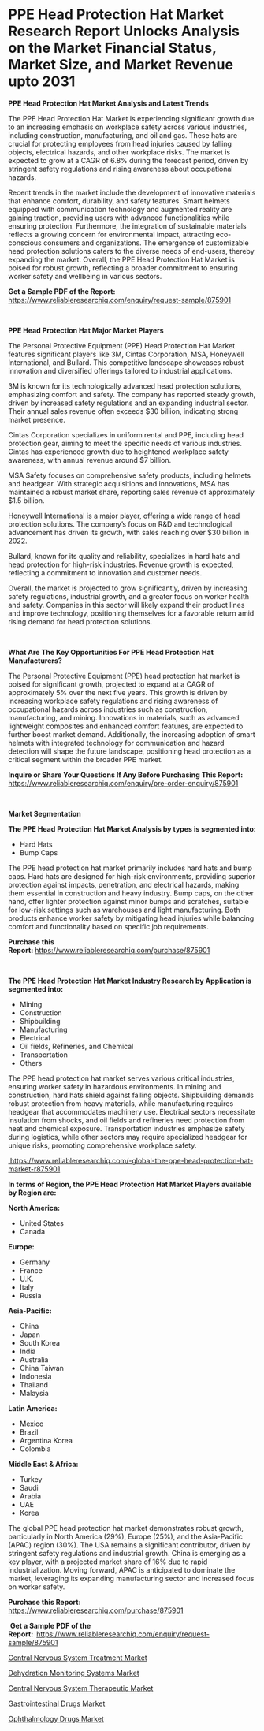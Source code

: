 <p><h1>PPE Head Protection Hat Market Research Report Unlocks Analysis on the Market Financial Status, Market Size, and Market Revenue upto 2031</h1></p><p><strong>PPE Head Protection Hat Market Analysis and Latest Trends</strong></p>
<p><p>The PPE Head Protection Hat Market is experiencing significant growth due to an increasing emphasis on workplace safety across various industries, including construction, manufacturing, and oil and gas. These hats are crucial for protecting employees from head injuries caused by falling objects, electrical hazards, and other workplace risks. The market is expected to grow at a CAGR of 6.8% during the forecast period, driven by stringent safety regulations and rising awareness about occupational hazards.</p><p>Recent trends in the market include the development of innovative materials that enhance comfort, durability, and safety features. Smart helmets equipped with communication technology and augmented reality are gaining traction, providing users with advanced functionalities while ensuring protection. Furthermore, the integration of sustainable materials reflects a growing concern for environmental impact, attracting eco-conscious consumers and organizations. The emergence of customizable head protection solutions caters to the diverse needs of end-users, thereby expanding the market. Overall, the PPE Head Protection Hat Market is poised for robust growth, reflecting a broader commitment to ensuring worker safety and wellbeing in various sectors.</p></p>
<p><strong>Get a Sample PDF of the Report:&nbsp;</strong> <a href="https://www.reliableresearchiq.com/enquiry/request-sample/875901">https://www.reliableresearchiq.com/enquiry/request-sample/875901</a></p>
<p>&nbsp;</p>
<p><strong>PPE Head Protection Hat Major Market Players</strong></p>
<p><p>The Personal Protective Equipment (PPE) Head Protection Hat Market features significant players like 3M, Cintas Corporation, MSA, Honeywell International, and Bullard. This competitive landscape showcases robust innovation and diversified offerings tailored to industrial applications.</p><p>3M is known for its technologically advanced head protection solutions, emphasizing comfort and safety. The company has reported steady growth, driven by increased safety regulations and an expanding industrial sector. Their annual sales revenue often exceeds $30 billion, indicating strong market presence.</p><p>Cintas Corporation specializes in uniform rental and PPE, including head protection gear, aiming to meet the specific needs of various industries. Cintas has experienced growth due to heightened workplace safety awareness, with annual revenue around $7 billion. </p><p>MSA Safety focuses on comprehensive safety products, including helmets and headgear. With strategic acquisitions and innovations, MSA has maintained a robust market share, reporting sales revenue of approximately $1.5 billion. </p><p>Honeywell International is a major player, offering a wide range of head protection solutions. The company’s focus on R&D and technological advancement has driven its growth, with sales reaching over $30 billion in 2022.</p><p>Bullard, known for its quality and reliability, specializes in hard hats and head protection for high-risk industries. Revenue growth is expected, reflecting a commitment to innovation and customer needs.</p><p>Overall, the market is projected to grow significantly, driven by increasing safety regulations, industrial growth, and a greater focus on worker health and safety. Companies in this sector will likely expand their product lines and improve technology, positioning themselves for a favorable return amid rising demand for head protection solutions.</p></p>
<p>&nbsp;</p>
<p><strong>What Are The Key Opportunities For PPE Head Protection Hat Manufacturers?</strong></p>
<p><p>The Personal Protective Equipment (PPE) head protection hat market is poised for significant growth, projected to expand at a CAGR of approximately 5% over the next five years. This growth is driven by increasing workplace safety regulations and rising awareness of occupational hazards across industries such as construction, manufacturing, and mining. Innovations in materials, such as advanced lightweight composites and enhanced comfort features, are expected to further boost market demand. Additionally, the increasing adoption of smart helmets with integrated technology for communication and hazard detection will shape the future landscape, positioning head protection as a critical segment within the broader PPE market.</p></p>
<p><strong>Inquire or Share Your Questions If Any Before Purchasing This Report:</strong> <a href="https://www.reliableresearchiq.com/enquiry/pre-order-enquiry/875901">https://www.reliableresearchiq.com/enquiry/pre-order-enquiry/875901</a></p>
<p>&nbsp;</p>
<p><strong>Market Segmentation</strong></p>
<p><strong>The PPE Head Protection Hat Market Analysis by types is segmented into:</strong></p>
<p><ul><li>Hard Hats</li><li>Bump Caps</li></ul></p>
<p><p>The PPE head protection hat market primarily includes hard hats and bump caps. Hard hats are designed for high-risk environments, providing superior protection against impacts, penetration, and electrical hazards, making them essential in construction and heavy industry. Bump caps, on the other hand, offer lighter protection against minor bumps and scratches, suitable for low-risk settings such as warehouses and light manufacturing. Both products enhance worker safety by mitigating head injuries while balancing comfort and functionality based on specific job requirements.</p></p>
<p><strong>Purchase this Report:&nbsp;</strong><a href="https://www.reliableresearchiq.com/purchase/875901">https://www.reliableresearchiq.com/purchase/875901</a></p>
<p>&nbsp;</p>
<p><strong>The PPE Head Protection Hat Market Industry Research by Application is segmented into:</strong></p>
<p><ul><li>Mining</li><li>Construction</li><li>Shipbuilding</li><li>Manufacturing</li><li>Electrical</li><li>Oil fields, Refineries, and Chemical</li><li>Transportation</li><li>Others</li></ul></p>
<p><p>The PPE head protection hat market serves various critical industries, ensuring worker safety in hazardous environments. In mining and construction, hard hats shield against falling objects. Shipbuilding demands robust protection from heavy materials, while manufacturing requires headgear that accommodates machinery use. Electrical sectors necessitate insulation from shocks, and oil fields and refineries need protection from heat and chemical exposure. Transportation industries emphasize safety during logistics, while other sectors may require specialized headgear for unique risks, promoting comprehensive workplace safety.</p></p>
<p><a href="https://www.reliableresearchiq.com/-global-the-ppe-head-protection-hat-market-r875901">&nbsp;https://www.reliableresearchiq.com/-global-the-ppe-head-protection-hat-market-r875901</a></p>
<p><strong>In terms of Region, the PPE Head Protection Hat Market Players available by Region are:</strong></p>
<p>
    <p> <strong> North America: </strong>
        <ul>
            <li>United States</li>
            <li>Canada</li>
        </ul>
        </p> 
    <p> <strong> Europe: </strong>
        <ul>
            <li>Germany</li>
            <li>France</li>
            <li>U.K.</li>
            <li>Italy</li>
            <li>Russia</li>
        </ul>
        </p> 
    <p> <strong> Asia-Pacific: </strong>
        <ul>
            <li>China</li>
            <li>Japan</li>
            <li>South Korea</li>
            <li>India</li>
            <li>Australia</li>
            <li>China Taiwan</li>
            <li>Indonesia</li>
            <li>Thailand</li>
            <li>Malaysia</li>
        </ul>
        </p> 
    <p> <strong> Latin America: </strong>
        <ul>
            <li>Mexico</li>
            <li>Brazil</li>
            <li>Argentina Korea</li>
            <li>Colombia</li>
        </ul>
        </p> 
    <p> <strong> Middle East & Africa: </strong>
        <ul>
            <li>Turkey</li>
            <li>Saudi</li>
            <li>Arabia</li>
            <li>UAE</li>
            <li>Korea</li>
        </ul>
    </p>
    </p>
<p><p>The global PPE head protection hat market demonstrates robust growth, particularly in North America (29%), Europe (25%), and the Asia-Pacific (APAC) region (30%). The USA remains a significant contributor, driven by stringent safety regulations and industrial growth. China is emerging as a key player, with a projected market share of 16% due to rapid industrialization. Moving forward, APAC is anticipated to dominate the market, leveraging its expanding manufacturing sector and increased focus on worker safety.</p></p>
<p><strong>Purchase this Report: </strong><a href="https://www.reliableresearchiq.com/purchase/875901">https://www.reliableresearchiq.com/purchase/875901</a></p>
<p>&nbsp;<strong>Get a Sample PDF of the Report:&nbsp;&nbsp;</strong><a href="https://www.reliableresearchiq.com/enquiry/request-sample/875901">https://www.reliableresearchiq.com/enquiry/request-sample/875901</a></p>
<p><strong></strong></p>
<p><p><a href="https://www.linkedin.com/pulse/central-nervous-system-treatment-market-growth-outlook-from-slnqe?trackingId=wdyM5P4CSSiMHxNtkEroTQ%3D%3D">Central Nervous System Treatment Market</a></p><p><a href="https://www.linkedin.com/pulse/global-dehydration-monitoring-systems-market-projected-grow-6wyge?trackingId=iRB0%2B2uESROJPhnVRL2JAw%3D%3D">Dehydration Monitoring Systems Market</a></p><p><a href="https://www.linkedin.com/pulse/central-nervous-system-therapeutic-market-global-k2sze?trackingId=5dHBH3MhQU2%2F6rNgz1%2Fbrw%3D%3D">Central Nervous System Therapeutic Market</a></p><p><a href="https://www.linkedin.com/pulse/strategic-insights-global-gastrointestinal-drugs-market-jlfve?trackingId=Kdi1Z4qvT8Ww9Z3jh9mwhQ%3D%3D">Gastrointestinal Drugs Market</a></p><p><a href="https://www.linkedin.com/pulse/ophthalmology-drugs-industry-analysis-report-its-market-size-orcde?trackingId=awI2B2amSXiWkfK3QYCqLw%3D%3D">Ophthalmology Drugs Market</a></p></p>